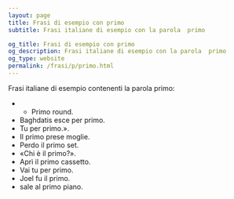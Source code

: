 ```yaml
---
layout: page
title: Frasi di esempio con primo 
subtitle: Frasi italiane di esempio con la parola  primo

og_title: Frasi di esempio con primo 
og_description: Frasi italiane di esempio con la parola  primo
og_type: website
permalink: /frasi/p/primo.html
---
```


Frasi italiane di esempio contenenti la parola primo:


- - Primo round.
- Baghdatis esce per primo.
- Tu per primo.».
- Il primo prese moglie.
- Perdo il primo set.
- «Chi è il primo?».
- Aprì il primo cassetto.
- Vai tu per primo.
- Joel fu il primo.
- sale al primo piano.

